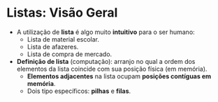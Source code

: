 # Listas: Visão Geral
* A utilização de **lista** é algo muito **intuitivo** para o ser humano:
    * Lista de material escolar.
    * Lista de afazeres.
    * Lista de compra de mercado.
* **Definição de lista** (computação): arranjo no qual a ordem dos elementos da lista coincide com sua posição física (em memória).
    * **Elementos adjacentes** na lista ocupam **posições contíguas em memória**.
    * Dois tipo específicos: **pilhas** e **filas**.